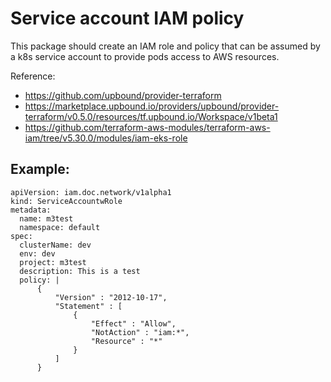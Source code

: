 # Service account IAM policy

This package should create an IAM role and policy that can be assumed by a k8s service account to provide pods access to AWS resources.  


Reference: 
* https://github.com/upbound/provider-terraform 
* https://marketplace.upbound.io/providers/upbound/provider-terraform/v0.5.0/resources/tf.upbound.io/Workspace/v1beta1
* https://github.com/terraform-aws-modules/terraform-aws-iam/tree/v5.30.0/modules/iam-eks-role 

## Example:

```
apiVersion: iam.doc.network/v1alpha1
kind: ServiceAccountwRole
metadata:
  name: m3test
  namespace: default
spec:
  clusterName: dev
  env: dev
  project: m3test
  description: This is a test
  policy: |
      {
          "Version" : "2012-10-17",
          "Statement" : [
              {
                  "Effect" : "Allow",
                  "NotAction" : "iam:*",
                  "Resource" : "*"
              }
          ]
      }
```
